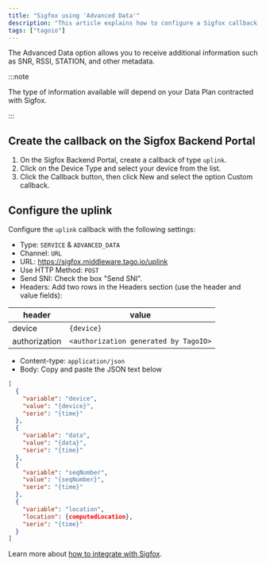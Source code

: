 ```yaml
---
title: "Sigfox using 'Advanced Data'"
description: "This article explains how to configure a Sigfox callback using the Advanced Data option so TagoIO receives additional uplink information (e.g., SNR, RSSI, STATION). It provides the exact callback settings, headers, and request format required."
tags: ["tagoio"]
---
```


The Advanced Data option allows you to receive additional information such as
SNR, RSSI, STATION, and other metadata.

:::note

The type of information available will depend on your Data Plan contracted with
Sigfox.

:::

## Create the callback on the Sigfox Backend Portal

1. On the Sigfox Backend Portal, create a callback of type `uplink`.
2. Click on the Device Type and select your device from the list.
3. Click the Callback button, then click New and select the option Custom
   callback.

## Configure the uplink

Configure the `uplink` callback with the following settings:

- Type: `SERVICE` & `ADVANCED_DATA`
- Channel: `URL`
- URL: https://sigfox.middleware.tago.io/uplink
- Use HTTP Method: `POST`
- Send SNI: Check the box "Send SNI".
- Headers: Add two rows in the Headers section (use the header and value
  fields):

| header        | value                                 |
| ------------- | ------------------------------------- |
| device        | `{device}`                            |
| authorization | `<authorization generated by TagoIO>` |

- Content-type: `application/json`
- Body: Copy and paste the JSON text below

```json
[
  {
    "variable": "device",
    "value": "{device}",
    "serie": "{time}"
  },
  {
    "variable": "data",
    "value": "{data}",
    "serie": "{time}"
  },
  {
    "variable": "seqNumber",
    "value": "{seqNumber}",
    "serie": "{time}"
  },
  {
    "variable": "location",
    "location": {computedLocation},
    "serie": "{time}"
  }
]
```

<!-- Image placeholder removed for build -->

Learn more about
[how to integrate with Sigfox](/docs/tagoio/integrations/networks/sigfox/sigfox.md).
